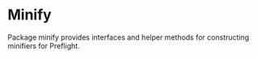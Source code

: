 # Minify

Package minify provides interfaces and helper methods for constructing minifiers for Preflight.

